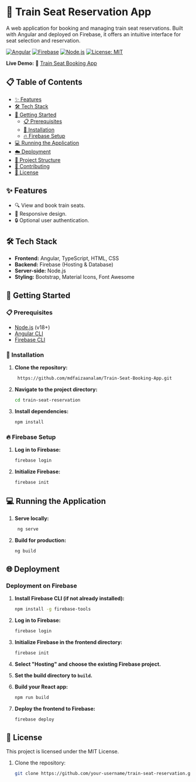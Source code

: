 # 🚆 Train Seat Reservation App

A web application for booking and managing train seat reservations. Built with Angular and deployed on Firebase, it offers an intuitive interface for seat selection and reservation.

[![Angular](https://img.shields.io/badge/Angular-v18-red)](https://angular.io/)
[![Firebase](https://img.shields.io/badge/Firebase-Hosting-orange)](https://firebase.google.com/)
[![Node.js](https://img.shields.io/badge/Node.js-v18-green)](https://nodejs.org/)
[![License: MIT](https://img.shields.io/badge/License-MIT-blue.svg)](https://opensource.org/licenses/MIT)

**Live Demo:** 🚀 [Train Seat Booking App](https://train-seat-booking.web.app/)


## 📋 Table of Contents

- [✨ Features](#-features)
- [🛠 Tech Stack](#-tech-stack)
- [🚀 Getting Started](#-getting-started)
  - [📋 Prerequisites](#-prerequisites)
  - [🔧 Installation](#-installation)
  - [🔥 Firebase Setup](#-firebase-setup)
- [💻 Running the Application](#-running-the-application)
- [☁️ Deployment](#-deployment)
- [📂 Project Structure](#-project-structure)
- [🤝 Contributing](#-contributing)
- [📄 License](#-license)

## ✨ Features

- 🔍 View and book train seats.
- 📱 Responsive design.
- 🔒 Optional user authentication.

## 🛠 Tech Stack

- **Frontend:** Angular, TypeScript, HTML, CSS
- **Backend:** Firebase (Hosting & Database)
- **Server-side:** Node.js
- **Styling:** Bootstrap, Material Icons, Font Awesome

## 🚀 Getting Started

### 📋 Prerequisites

- [Node.js](https://nodejs.org/en/) (v18+)
- [Angular CLI](https://angular.io/cli)
- [Firebase CLI](https://firebase.google.com/docs/cli)

### 🔧 Installation

1. **Clone the repository:**
    ```bash
     https://github.com/mdfaizaanalam/Train-Seat-Booking-App.git

    ```
2. **Navigate to the project directory:**
    ```bash
    cd train-seat-reservation

    ```
3. **Install dependencies:**
    ```bash
    npm install
    ```


### 🔥 Firebase Setup

1. **Log in to Firebase:**
    ```bash
    firebase login

    ```
2. **Initialize Firebase:**
    ```bash
    firebase init
    ```

## 💻 Running the Application

1. **Serve locally:**
    ```bash
     ng serve

    ```
2. **Build for production:**
    ```bash
   ng build

    ```


## 🌐 Deployment

### Deployment on Firebase
1. **Install Firebase CLI (if not already installed):**
    ```bash
    npm install -g firebase-tools
    ```
2. **Log in to Firebase:**
    ```bash
    firebase login
    ```
3. **Initialize Firebase in the frontend directory:**
    ```bash
    firebase init
    ```
4. **Select "Hosting" and choose the existing Firebase project.**

5. **Set the build directory to `build`.**

6. **Build your React app:**
    ```bash
    npm run build
    ```
7. **Deploy the frontend to Firebase:**
    ```bash
    firebase deploy
    ```

## 📜 License
This project is licensed under the MIT License.

1. Clone the repository:

   ```bash
   git clone https://github.com/your-username/train-seat-reservation.git

